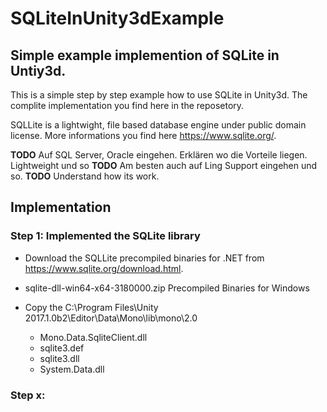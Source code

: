 # SQLiteInUnity3dExample
## Simple example implemention of SQLite in Untiy3d.

This is a simple step by step example how to use SQLite in Unity3d. The complite implementation you find here in the reposetory.

SQLLite is a lightwight, file based database engine under public domain license. More informations you find here https://www.sqlite.org/.

**TODO** Auf SQL Server, Oracle eingehen. Erklären wo die Vorteile liegen. Lightweight und so 
**TODO** Am besten auch auf Ling Support eingehen und so.
**TODO** Understand how its work.


## Implementation

### **Step 1:** Implemented the SQLite library

- Download the SQLLite precompiled binaries for .NET from https://www.sqlite.org/download.html.
- sqlite-dll-win64-x64-3180000.zip
Precompiled Binaries for Windows
- Copy the C:\Program Files\Unity 2017.1.0b2\Editor\Data\Mono\lib\mono\2.0

    - Mono.Data.SqliteClient.dll
    - sqlite3.def
    - sqlite3.dll
    - System.Data.dll



### **Step x:**
